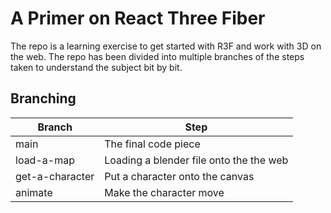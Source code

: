 # A Primer on React Three Fiber

The repo is a learning exercise to get started with R3F and work with 3D on the web. The repo has been divided into multiple branches of the steps taken to understand the subject bit by bit.

## Branching

Branch | Step | 
--- | --- | 
main | The final code piece | 
load-a-map | Loading a blender file onto the the web | 
get-a-character | Put a character onto the canvas | 
animate | Make the character move | 

